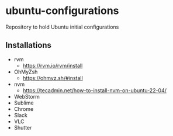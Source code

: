 # ubuntu-configurations
Repository to hold Ubuntu initial configurations

## Installations

- rvm
	- https://rvm.io/rvm/install
- OhMyZsh
	- https://ohmyz.sh/#install
- nvm
	- https://tecadmin.net/how-to-install-nvm-on-ubuntu-22-04/
- WebStorm
- Sublime
- Chrome
- Slack
- VLC
- Shutter
